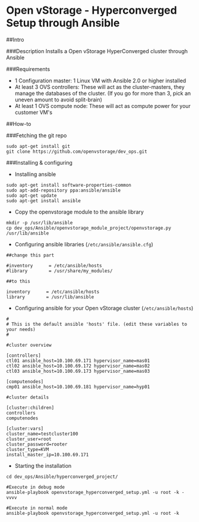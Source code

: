 # Open vStorage - Hyperconverged Setup through Ansible

##Intro

###Description
Installs a Open vStorage HyperConverged cluster through Ansible

###Requirements
* 1 Configuration master: 1 Linux VM with Ansible 2.0 or higher installed
* At least 3 OVS controllers: These will act as the cluster-masters, they manage the databases of the cluster. (If you go for more than 3, pick an uneven amount to avoid split-brain)
* At least 1 OVS compute node: These will act as compute power for your customer VM's

##How-to

###Fetching the git repo

```
sudo apt-get install git
git clone https://github.com/openvstorage/dev_ops.git
```

###Installing & configuring

* Installing ansible
```
sudo apt-get install software-properties-common
sudo apt-add-repository ppa:ansible/ansible
sudo apt-get update
sudo apt-get install ansible
```

* Copy the openvstorage module to the ansible library

```
mkdir -p /usr/lib/ansible
cp dev_ops/Ansible/openvstorage_module_project/openvstorage.py /usr/lib/ansible
```

* Configuring ansible libraries (`/etc/ansible/ansible.cfg`)
```
##change this part
 
#inventory      = /etc/ansible/hosts
#library        = /usr/share/my_modules/
 
##to this
 
inventory      = /etc/ansible/hosts
library        = /usr/lib/ansible
```

* Configuring ansible for your Open vStorage cluster (`/etc/ansible/hosts`)
```
#
# This is the default ansible 'hosts' file. (edit these variables to your needs)
#
 
#cluster overview
 
[controllers]
ctl01 ansible_host=10.100.69.171 hypervisor_name=mas01
ctl02 ansible_host=10.100.69.172 hypervisor_name=mas02
ctl03 ansible_host=10.100.69.173 hypervisor_name=mas03
 
[computenodes]
cmp01 ansible_host=10.100.69.181 hypervisor_name=hyp01
 
#cluster details
 
[cluster:children]
controllers
computenodes
 
[cluster:vars]
cluster_name=testcluster100
cluster_user=root
cluster_password=rooter
cluster_type=KVM
install_master_ip=10.100.69.171
```

* Starting the installation
```
cd dev_ops/Ansible/hyperconverged_project/
 
#Execute in debug mode
ansible-playbook openvstorage_hyperconverged_setup.yml -u root -k -vvvv
 
#Execute in normal mode
ansible-playbook openvstorage_hyperconverged_setup.yml -u root -k
```
